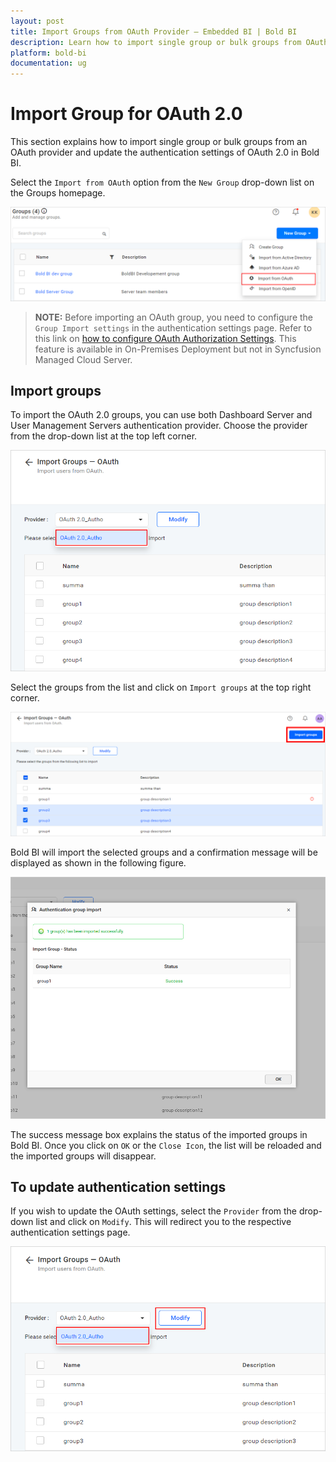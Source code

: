 ```yaml
---
layout: post
title: Import Groups from OAuth Provider – Embedded BI | Bold BI
description: Learn how to import single group or bulk groups from OAuth provider and update the authentication settings of OAuth 2.0 in Bold BI Embedded.
platform: bold-bi
documentation: ug
---
```


# Import Group for OAuth 2.0

This section explains how to import single group or bulk groups from an OAuth provider and update the authentication settings of OAuth 2.0 in Bold BI.

Select the `Import from OAuth` option from the `New Group` drop-down list on the Groups homepage.

![Import Oauth groups](/static/assets/managing-resources/manage-groups/images/import-Oauth-icon.png)

> **NOTE:**  Before importing an OAuth group, you need to configure the `Group Import settings` in the authentication settings page. Refer to this link on [how to configure OAuth Authorization Settings](/security-configuration/single-sign-on/oauth-2.0-support/). This feature is available in On-Premises Deployment but not in Syncfusion Managed Cloud Server.

## Import groups

To import the OAuth 2.0 groups, you can use both Dashboard Server and User Management Servers authentication provider. Choose the provider from the drop-down list at the top left corner.

![Select Provider](/static/assets/managing-resources/manage-groups/images/Oauth-select-provider.png#width=65%)

Select the groups from the list and click on `Import groups` at the top right corner.

![Import Oauth groups](/static/assets/managing-resources/manage-groups/images/Oauth-import-enable.png)

Bold BI will import the selected groups and a confirmation message will be displayed as shown in the following figure.

![Success message after imported the Oauth groups](/static/assets/managing-resources/manage-groups/images/Oauth-import-success.png#width=70%)

The success message box explains the status of the imported groups in Bold BI. Once you click on `OK` or the `Close Icon`, the list will be reloaded and the imported groups will disappear.

## To update authentication settings

If you wish to update the OAuth settings, select the `Provider` from the drop-down list and click on `Modify`. This will redirect you to the respective authentication settings page.

![Oauth Authenticate setting page](/static/assets/managing-resources/manage-groups/images/Oauth-group-modify.png#width=65%)